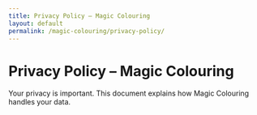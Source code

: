 ```yaml
---
title: Privacy Policy – Magic Colouring
layout: default
permalink: /magic-colouring/privacy-policy/
---
```


# Privacy Policy – Magic Colouring

Your privacy is important. This document explains how Magic Colouring handles your data.
